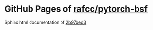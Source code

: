 GitHub Pages of [rafcc/pytorch-bsf](https://github.com/rafcc/pytorch-bsf.git)
===
Sphinx html documentation of [2b97bed3](https://github.com/rafcc/pytorch-bsf/tree/2b97bed384d89d5e1b55b878d2acb455276e473f)
